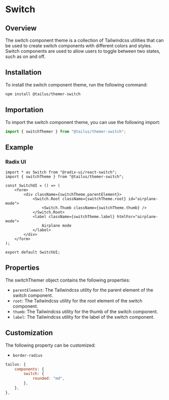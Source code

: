 # Switch

## Overview

The switch component theme is a collection of Tailwindcss utilities that can be used to create switch components with different colors and styles. Switch components are used to allow users to toggle between two states, such as on and off.

## Installation

To install the switch component theme, run the following command:

```bash
npm install @tailus/themer-switch
```

## Importation

To import the switch component theme, you can use the following import:

```js
import { switchThemer } from "@tailus/themer-switch";
```

## Example

### Radix UI

```tsx
import * as Switch from "@radix-ui/react-switch";
import { switchTheme } from "@tailus/themer-switch";

const SwitchUI = () => (
    <form>
        <div className={switchTheme.parentElement}>
            <Switch.Root className={switchTheme.root} id="airplane-mode">
                <Switch.Thumb className={switchTheme.thumb} />
            </Switch.Root>
            <label className={switchTheme.label} htmlFor="airplane-mode">
                Airplane mode
            </label>
        </div>
    </form>
);

export default SwitchUI;
```

## Properties

The switchThemer object contains the following properties:

-   `parentElement`: The Tailwindcss utility for the parent element of the switch component.
-   `root`: The Tailwindcss utility for the root element of the switch component.
-   `thumb`: The Tailwindcss utility for the thumb of the switch component.
-   `label`: The Tailwindcss utility for the label of the switch component.

## Customization

The following property can be customized:

-   `border-radius`

```js
tailus: {
    components: {
        switch: {
            rounded: "md",
        },
    },
},
```
